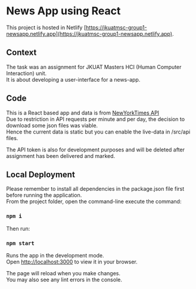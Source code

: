 # News App using React

This project is hosted in Netlify [https://jkuatmsc-group1-newsapp.netlify.app](https://jkuatmsc-group1-newsapp.netlify.app).

## Context

The task was an assignment for JKUAT Masters HCI (Human Computer Interaction) unit.\
It is about developing a user-interface for a news-app.

## Code

This is a React based app and data is from [NewYorkTimes API](https://developer.nytimes.com/apis) \
Due to restriction in API requests per minute and per day, the decision to download some json files was viable.\
Hence the current data is static but you can enable the live-data in /src/api files.

The API token is also for development purposes and will be deleted after assignment has been delivered and marked.

## Local Deployment

Please remember to install all dependencies in the package.json file first before running the application.\
From the project folder, open the command-line execute the command:

### `npm i`

Then run:

### `npm start`

Runs the app in the development mode.\
Open [http://localhost:3000](http://localhost:3000) to view it in your browser.

The page will reload when you make changes.\
You may also see any lint errors in the console.
